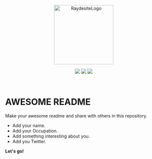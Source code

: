 
<p align="center">
	<a href="https://raydesite.com" rel="noopener noreferrer"><img width="190" src="https://i.imgur.com/BJk6ckw.png" alt="RaydesiteLogo"></a></p>

<p align="center">
<a href="https://twitter.com/Raydesite"><img src="https://img.shields.io/twitter/follow/raydesite?label=Follow&style=social"></a>
<a href="https://github.com/Raydesite/Primer-Reto/stargazers"><img src="https://img.shields.io/github/stars/raydesite?style=social"></a>
<a href="https://github.com/Raydesite/Primer-Reto/network/members"><img src="https://img.shields.io/github/forks/raydesite/Primer-Reto?style=social"></a>
</p></br>

    
# AWESOME README 

Make your awesome readme and share with others in this repository.

- Add your name.
- Add your Occupation.
- Add something interesting about you.
- Add you Twitter.

**Let's go!**

